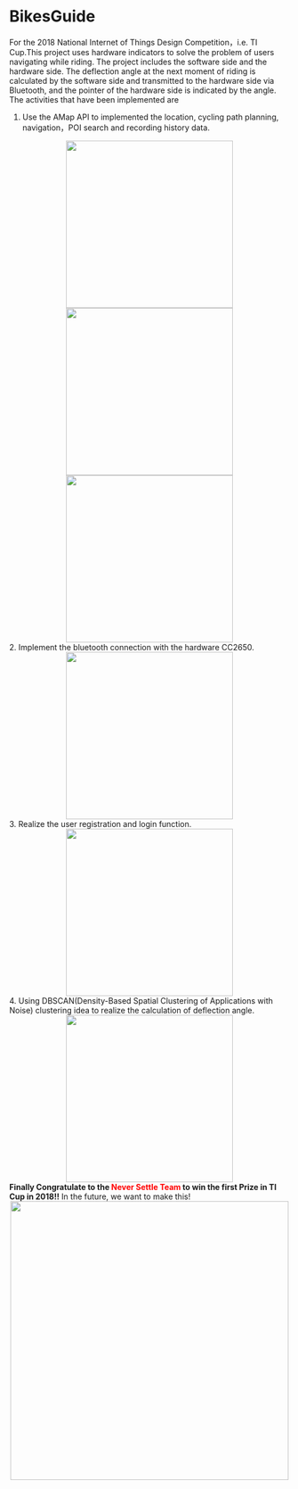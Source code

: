 # BikesGuide
For the 2018 National Internet of Things Design Competition，i.e. TI Cup.This project uses hardware indicators to solve the problem of users navigating while riding. The project includes the software side and the hardware side. The deflection angle at the next moment of riding is calculated by the software side and transmitted to the hardware side via Bluetooth, and the pointer of the hardware side is indicated by the angle.
The activities that have been implemented are
1. Use the AMap API to implemented the location, cycling path planning, navigation，POI search and recording history data.
<div align="center">    
    <img src="https://z3.ax1x.com/2021/04/30/gEg5ng.jpg" width="300"/>
    <img src="https://z3.ax1x.com/2021/04/30/gEgW1f.jpg" width="300"/>
    <img src="https://z3.ax1x.com/2021/04/30/gEgfc8.jpg" width="300"/> 
</div>
2. Implement the bluetooth connection with the hardware CC2650.
<div align="center">  
<img src="https://z3.ax1x.com/2021/04/30/gEghjS.jpg" width="300"/>
</div>
3. Realize the user registration and login function.
<div align="center">  
<img src="https://z3.ax1x.com/2021/04/30/gEgR9P.jpg" width="300"/>
</div>
4. Using DBSCAN(Density-Based Spatial Clustering of Applications with Noise) clustering idea to realize the calculation of deflection angle.
<div align="center">  
<img src="https://z3.ax1x.com/2021/04/30/gER4oj.jpg" width="300"/>
</div>
<b>Finally Congratulate to the <font color="red">Never Settle Team</font> to win the first Prize in TI Cup in 2018!!</b>
In the future, we want to make this!
<div align="center">  
<img src="https://z3.ax1x.com/2021/04/30/gERhwQ.jpg" width="500"/>
</div>
